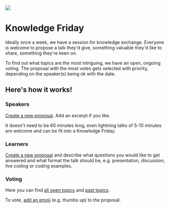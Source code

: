 ![](https://images.unsplash.com/photo-1556761175-5973dc0f32e7?ixlib=rb-1.2.1&ixid=eyJhcHBfaWQiOjEyMDd9&auto=format&fit=crop&w=1518&q=80)

# Knowledge Friday

Ideally once a week, we have a session for knowledge exchange. Everyone is welcome to propose a talk they'd give, something valuable they'd like to share, something they're keen on.

To find out what topics are the most intriguing, we have an open, ongoing voting. The proposal with the most votes gets selected with priority, depending on the speaker(s) being ok with the date.

## Here's how it works!

### Speakers

[Create a new proposal](https://github.com/foobaragency/knowledge-friday/issues/new?template=talk-proposal.md&title=Topic). Add an excerpt if you like.

It doesn't need to be 60 minutes long, even lightning talks of 5-10 minutes are welcome and can be fit into a Knowledge Friday.

### Learners

[Create a new proposal](https://github.com/foobaragency/knowledge-friday/issues/new?template=talk-proposal.md&title=Topic) and describe what questions you would like to get answered and what format the talk should be, e.g. presentation, discussion, live coding or coding examples.

### Voting

Here you can find [all open topics](https://github.com/foobaragency/knowledge-friday/issues) and [past topics](https://github.com/foobaragency/knowledge-friday/issues?q=is%3Aissue+is%3Aclosed).

To vote, [add an emoji](https://github.blog/2016-03-10-add-reactions-to-pull-requests-issues-and-comments) (e.g. thumbs up) to the proposal.
